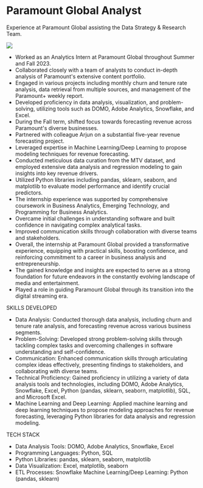 # Paramount Global Analyst
Experience at Paramount Global assisting the Data Strategy &amp; Research Team. 

<img src = "https://github.com/dhwani123s/Images/blob/main/Paramount-Global-Logo_1.jpg">

- Worked as an Analytics Intern at Paramount Global throughout Summer and Fall 2023.
- Collaborated closely with a team of analysts to conduct in-depth analysis of Paramount's extensive content portfolio.
- Engaged in various projects including monthly churn and tenure rate analysis, data retrieval from multiple sources, and management of the Paramount+ weekly report.
- Developed proficiency in data analysis, visualization, and problem-solving, utilizing tools such as DOMO, Adobe Analytics, Snowflake, and Excel.
- During the Fall term, shifted focus towards forecasting revenue across Paramount's diverse businesses.
- Partnered with colleague Arjun on a substantial five-year revenue forecasting project.
- Leveraged expertise in Machine Learning/Deep Learning to propose modeling techniques for revenue forecasting.
- Conducted meticulous data curation from the MTV dataset, and employed extensive data analysis and regression modeling to gain insights into key revenue drivers.
- Utilized Python libraries including pandas, sklearn, seaborn, and matplotlib to evaluate model performance and identify crucial predictors.
- The internship experience was supported by comprehensive coursework in Business Analytics, Emerging Technology, and Programming for Business Analytics.
- Overcame initial challenges in understanding software and built confidence in navigating complex analytical tasks.
- Improved communication skills through collaboration with diverse teams and stakeholders.
- Overall, the internship at Paramount Global provided a transformative experience, equipping with practical skills, boosting confidence, and reinforcing commitment to a career in business analysis and entrepreneurship.
- The gained knowledge and insights are expected to serve as a strong foundation for future endeavors in the constantly evolving landscape of media and entertainment.
- Played a role in guiding Paramount Global through its transition into the digital streaming era.


SKILLS DEVELOPED
  - Data Analysis: Conducted thorough data analysis, including churn and tenure rate analysis, and forecasting revenue across various business segments.
  - Problem-Solving: Developed strong problem-solving skills through tackling complex tasks and overcoming challenges in software understanding and self-confidence.
  - Communication: Enhanced communication skills through articulating complex ideas effectively, presenting findings to stakeholders, and collaborating with diverse teams.
  - Technical Proficiency: Gained proficiency in utilizing a variety of data analysis tools and technologies, including DOMO, Adobe Analytics, Snowflake, Excel, Python (pandas,         sklearn, seaborn, matplotlib), SQL, and Microsoft Excel.
  - Machine Learning and Deep Learning: Applied machine learning and deep learning techniques to propose modeling approaches for revenue forecasting, leveraging Python libraries       for data analysis and regression modeling.
    

TECH STACK
  - Data Analysis Tools: DOMO, Adobe Analytics, Snowflake, Excel
  - Programming Languages: Python, SQL
  - Python Libraries: pandas, sklearn, seaborn, matplotlib
  - Data Visualization: Excel, matplotlib, seaborn
  - ETL Processes: Snowflake
    Machine Learning/Deep Learning: Python (pandas, sklearn)
